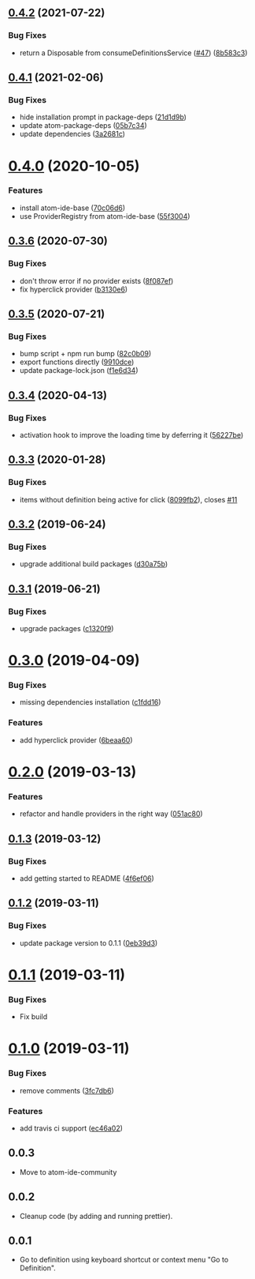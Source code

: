 ## [0.4.2](https://github.com/atom-ide-community/atom-ide-definitions/compare/v0.4.1...v0.4.2) (2021-07-22)


### Bug Fixes

* return a Disposable from consumeDefinitionsService ([#47](https://github.com/atom-ide-community/atom-ide-definitions/issues/47)) ([8b583c3](https://github.com/atom-ide-community/atom-ide-definitions/commit/8b583c35999d15e3b85834a389ed59c5d16a0001))

## [0.4.1](https://github.com/atom-ide-community/atom-ide-definitions/compare/v0.4.0...v0.4.1) (2021-02-06)


### Bug Fixes

* hide installation prompt in package-deps ([21d1d9b](https://github.com/atom-ide-community/atom-ide-definitions/commit/21d1d9bf1a9288c58b0b849f6e067039ce64ec71))
* update atom-package-deps ([05b7c34](https://github.com/atom-ide-community/atom-ide-definitions/commit/05b7c3463c056bd34a93696ee738afabec37b2ac))
* update dependencies ([3a2681c](https://github.com/atom-ide-community/atom-ide-definitions/commit/3a2681ceca1cff4b1064a3cdd644e47abce5a750))

# [0.4.0](https://github.com/atom-ide-community/atom-ide-definitions/compare/v0.3.6...v0.4.0) (2020-10-05)


### Features

* install atom-ide-base ([70c06d6](https://github.com/atom-ide-community/atom-ide-definitions/commit/70c06d66a7c0842a1a5f95dfbccbbf262b193bc3))
* use ProviderRegistry from atom-ide-base ([55f3004](https://github.com/atom-ide-community/atom-ide-definitions/commit/55f3004e0c2136271071649912fc4d0c6e063525))

## [0.3.6](https://github.com/atom-ide-community/atom-ide-definitions/compare/v0.3.5...v0.3.6) (2020-07-30)

### Bug Fixes

- don't throw error if no provider exists ([8f087ef](https://github.com/atom-ide-community/atom-ide-definitions/commit/8f087ef9fdf6087455eb54a34b81129befd72c90))
- fix hyperclick provider ([b3130e6](https://github.com/atom-ide-community/atom-ide-definitions/commit/b3130e6832cd438593d0d86e9e0113cdf41b7bc1))

## [0.3.5](https://github.com/atom-ide-community/atom-ide-definitions/compare/v0.3.4...v0.3.5) (2020-07-21)

### Bug Fixes

- bump script + npm run bump ([82c0b09](https://github.com/atom-ide-community/atom-ide-definitions/commit/82c0b096d336644093cbfe90a4626267bdf69436))
- export functions directly ([9910dce](https://github.com/atom-ide-community/atom-ide-definitions/commit/9910dced0276f4228481e7d49bb06531073de6b5))
- update package-lock.json ([f1e6d34](https://github.com/atom-ide-community/atom-ide-definitions/commit/f1e6d3400bf013b6bfbe1e20e26c503b033d210f))

## [0.3.4](https://github.com/atom-ide-community/atom-ide-definitions/compare/v0.3.3...v0.3.4) (2020-04-13)

### Bug Fixes

- activation hook to improve the loading time by deferring it ([56227be](https://github.com/atom-ide-community/atom-ide-definitions/commit/56227be))

## [0.3.3](https://github.com/atom-ide-community/atom-ide-definitions/compare/v0.3.2...v0.3.3) (2020-01-28)

### Bug Fixes

- items without definition being active for click ([8099fb2](https://github.com/atom-ide-community/atom-ide-definitions/commit/8099fb2)), closes [#11](https://github.com/atom-ide-community/atom-ide-definitions/issues/11)

## [0.3.2](https://github.com/atom-ide-community/atom-ide-definitions/compare/v0.3.1...v0.3.2) (2019-06-24)

### Bug Fixes

- upgrade additional build packages ([d30a75b](https://github.com/atom-ide-community/atom-ide-definitions/commit/d30a75b))

## [0.3.1](https://github.com/atom-ide-community/atom-ide-definitions/compare/v0.3.0...v0.3.1) (2019-06-21)

### Bug Fixes

- upgrade packages ([c1320f9](https://github.com/atom-ide-community/atom-ide-definitions/commit/c1320f9))

# [0.3.0](https://github.com/atom-ide-community/atom-ide-definitions/compare/v0.2.0...v0.3.0) (2019-04-09)

### Bug Fixes

- missing dependencies installation ([c1fdd16](https://github.com/atom-ide-community/atom-ide-definitions/commit/c1fdd16))

### Features

- add hyperclick provider ([6beaa60](https://github.com/atom-ide-community/atom-ide-definitions/commit/6beaa60))

# [0.2.0](https://github.com/atom-ide-community/atom-ide-definitions/compare/v0.1.3...v0.2.0) (2019-03-13)

### Features

- refactor and handle providers in the right way ([051ac80](https://github.com/atom-ide-community/atom-ide-definitions/commit/051ac80))

## [0.1.3](https://github.com/atom-ide-community/atom-ide-definitions/compare/v0.1.2...v0.1.3) (2019-03-12)

### Bug Fixes

- add getting started to README ([4f6ef06](https://github.com/atom-ide-community/atom-ide-definitions/commit/4f6ef06))

## [0.1.2](https://github.com/atom-ide-community/atom-ide-definitions/compare/v0.1.1...v0.1.2) (2019-03-11)

### Bug Fixes

- update package version to 0.1.1 ([0eb39d3](https://github.com/atom-ide-community/atom-ide-definitions/commit/0eb39d3))

# [0.1.1](https://github.com/atom-ide-community/atom-ide-definitions/compare/v0.1.0...v0.1.1) (2019-03-11)

### Bug Fixes

- Fix build

# [0.1.0](https://github.com/atom-ide-community/atom-ide-definitions/compare/v0.0.3...v0.1.0) (2019-03-11)

### Bug Fixes

- remove comments ([3fc7db6](https://github.com/atom-ide-community/atom-ide-definitions/commit/3fc7db6))

### Features

- add travis ci support ([ec46a02](https://github.com/atom-ide-community/atom-ide-definitions/commit/ec46a02))

## 0.0.3

- Move to atom-ide-community

## 0.0.2

- Cleanup code (by adding and running prettier).

## 0.0.1

- Go to definition using keyboard shortcut or context menu "Go to Definition".
